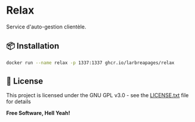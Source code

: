 # Relax

Service d'auto-gestion clientèle.

## 📦 Installation

```bash
docker run --name relax -p 1337:1337 ghcr.io/larbreapages/relax
```

## 📜 License

This project is licensed under the GNU GPL v3.0 - see the [LICENSE.txt](https://raw.githubusercontent.com/larbreapages/relax/master/LICENSE.txt) file for details

**Free Software, Hell Yeah!**
